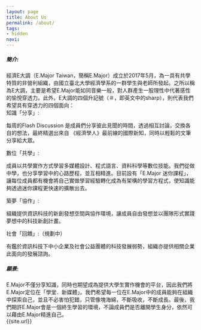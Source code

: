 ```yaml
---
layout: page
title: About Us
permalink: /about/
tags:
- hidden
navi:
---
```

  <h5>簡介:</h5>
經濟E大調（E.Major Taiwan，簡稱E.Major）成立於2017年5月，為一具有共學特質的非營利組織，由國立臺北大學經濟學系的一群學生與老師所發起。之所以稱為E大調，主要是希望E.Major能如同音樂一般，對人群產生一股理性中代著感性的愉悅穿透力。此外，E大調的四個升記號（＃，即英文中的sharp），則代表我們希望具有穿透力的四個面向：

<div class="title-unitB">
<i></i>知識「分享」:  
<p>每周的Flash Discussion 是成員們分享彼此見聞的時間，透過相互討論，交換各自的想法，最終精選出來自
《經濟學人》最前線的國際新知，同時以輕鬆的文筆分享給大眾。</p>

<i></i>數位「共學」:
<p>成員以共學實作方式學習多媒體設計、程式語言、資料科學等數位技能。我們從做中學，也分享學習中的心路歷程，並互相精進。目前設有「E.Major 迷你課程」，讓每位成員都有機會將自己實做學習經驗轉化成為有架構的學習方程式，使知識能夠透過迷你課程更快速的擴散出去。</p>

<i></i>築夢「協作」:
<p>組織提供資訊科技的新創發想空間與協作環境，讓成員自由發想並以團隊形式實踐夢想中的科技新創計畫。</p>

<i></i>社會「回饋」:（規劃中）
<p>有鑑於資訊科技下中小企業及社會公益團體的科技發展弱勢，組織亦提供相關企業此面向的發展諮詢。</p>

<h5>願景:</h5>
E.Major不僅分享知識，同時也期望成為提供大學生實作機會的平台，因此我們將E.Major定位在「學堂．新媒體」。我們希望每一位在E.Major中的成員能夠在組織中探索自己，並且不必害怕犯錯，只管像塊海綿，不斷吸收，不斷成長。最後，我們期許E.Major會是一個終生學習的環境，不論成員們是否離開學生身分，依然可以藉由E.Major精進自己。


</div>
{{site.url}}
